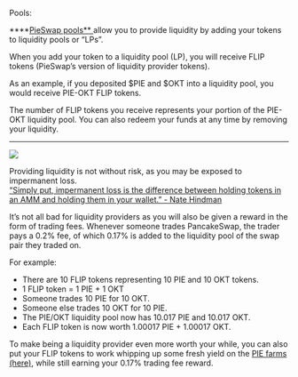 Pools:

\*\*\*\*[PieSwap pools** ](https://exchange.pieswap.org/#/pool)allow you to provide liquidity by adding your tokens to liquidity pools or “LPs”.

When you add your token to a liquidity pool \(LP\), you will receive FLIP tokens \(PieSwap’s version of liquidity provider tokens\). 

  
As an example, if you deposited $PIE and $OKT into a liquidity pool, you would receive PIE-OKT FLIP tokens. 

The number of FLIP tokens you receive represents your portion of the PIE-OKT liquidity pool. You can also redeem your funds at any time by removing your liquidity.  
****

![](https://lh6.googleusercontent.com/2kVPpX68tw74VevgCTEa-Z7Ca0_KGCWJiTOh43A6OROXGPUI1QnoF9bXp2kpSRTrtCUNPvI5UPbrCAuG4oyNEVDkOJp_PsE7pWrCu6PJjrymjEfYgMdsdfogaMt35lffRoRWsbqb)

Providing liquidity is not without risk, as you may be exposed to impermanent loss.  
[“Simply put, impermanent loss is the difference between holding tokens in an AMM and holding them in your wallet.” - Nate Hindman](https://blog.bancor.network/beginners-guide-to-getting-rekt-by-impermanent-loss-7c9510cb2f22)

It’s not all bad for liquidity providers as you will also be given a reward in the form of trading fees. Whenever someone trades PancakeSwap, the trader pays a 0.2% fee, of which 0.17% is added to the liquidity pool of the swap pair they traded on. 

For example:

* There are 10 FLIP tokens representing 10 PIE and 10 OKT tokens.
* 1 FLIP token = 1 PIE + 1 OKT
* Someone trades 10 PIE for 10 OKT.
* Someone else trades 10 OKT for 10 PIE.
* The PIE/OKT liquidity pool now has 10.017 PIE and 10.017 OKT.
* Each FLIP token is now worth 1.00017 PIE + 1.00017 OKT.

To make being a liquidity provider even more worth your while, you can also put your FLIP tokens to work whipping up some fresh yield on the [PIE farms \(here\)](https://pIeswap.ORG/), while still earning your 0.17% trading fee reward. 


